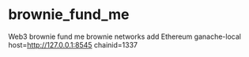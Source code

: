 # brownie_fund_me
Web3 brownie fund me
brownie networks add Ethereum ganache-local host=http://127.0.0.1:8545 chainid=1337
